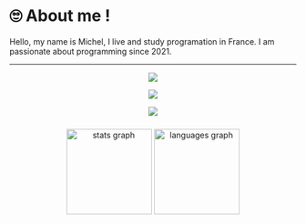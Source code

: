 # 🙄 About me !
Hello, my name is Michel, I live and study programation in France. I am passionate about programming since 2021.

---

<p align="center">
  <img src="https://skillicons.dev/icons?i=html,css,javascript&perline=3" />
</p>
<p align="center">
  <img src="https://skillicons.dev/icons?i=react,vue,tailwind&perline=3" />
</p>
<p align="center">
  <img src="https://skillicons.dev/icons?i=figma,github,git&perline=3" />
</p>

###

<div align="center">
  <img src="https://github-readme-stats.vercel.app/api?username=maurodesouza&hide_title=false&hide_rank=false&show_icons=true&include_all_commits=true&count_private=true&disable_animations=false&theme=dracula&locale=en&hide_border=false" height="150" alt="stats graph"  />
  <img src="https://github-readme-stats.vercel.app/api/top-langs?username=maurodesouza&locale=en&hide_title=false&layout=compact&card_width=320&langs_count=5&theme=dracula&hide_border=false" height="150" alt="languages graph"  />
</div>


